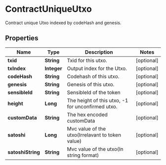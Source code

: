 

# ContractUniqueUtxo

Contract unique Utxo indexed by codeHash and genesis.
## Properties

Name | Type | Description | Notes
------------ | ------------- | ------------- | -------------
**txid** | **String** | Txid for this utxo. |  [optional]
**txIndex** | **Integer** | Output index for the Utxo. |  [optional]
**codeHash** | **String** | Codehash of this utxo. |  [optional]
**genesis** | **String** | Genesis of this utxo. |  [optional]
**sensibleId** | **String** | SensibleId of the token |  [optional]
**height** | **Long** | The height of this utxo, -1 for unconfirmed utxo. |  [optional]
**customData** | **String** | The hex encoded customData |  [optional]
**satoshi** | **Long** | Mvc value of the utxo(Irrelavant to token value) |  [optional]
**satoshiString** | **String** | Mvc value of the utxo(In string format) |  [optional]



